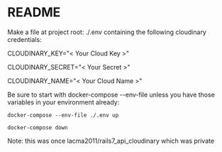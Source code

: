 # README

Make a file at project root: ./.env containing the following cloudinary credentials:

CLOUDINARY_KEY="< Your Cloud Key >"

CLOUDINARY_SECRET="< Your Secret >"

CLOUDINARY_NAME="< Your Cloud Name >"


Be sure to start with docker-compose --env-file unless you have those variables in your environment already:

`docker-compose --env-file ./.env up`

`docker-compose down`



Note: this was once lacma2011/rails7_api_cloudinary which was private
